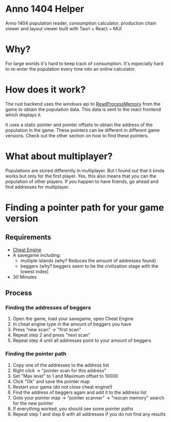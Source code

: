 # Anno 1404 Helper

Anno 1404 population reader, consumption calculator, production chain viewer and layout viewer built with Tauri + React + MUI

# Why?

For large worlds it's hard to keep track of consumption.
It's especially hard to re-enter the population every time into an online calculator.

# How does it work?

The rust backend uses the windows api to [ReadProcessMemory](https://learn.microsoft.com/en-us/windows/win32/api/memoryapi/nf-memoryapi-readprocessmemory) from the game to obtain the population data.
This data is sent to the react frontend which displays it.

It uses a static pointer and pointer offsets to obtain the address of the population in the game.
These pointers can be different in different game versions.
Check out the other section on how to find these pointers.

# What about multiplayer?

Populations are stored differently in multiplayer.
But I found out that it kinda works but only for the first player.
Yes, this also means that you can the population of other players.
If you happen to have friends, go ahead and find addresses for multiplayer.

# Finding a pointer path for your game version

## Requirements

- [Cheat Engine](https://cheatengine.org/)
- A savegame including:
  - multiple islands (why? Reduces the amount of addresses found)
  - beggers (why? beggers seem to be the civilization stage with the lowest index)
- 30 Minutes

## Process

### Finding the addresses of beggers

1. Open the game, load your savegame, open Cheat Engine
2. In cheat engine type in the amount of beggers you have
3. Press "new scan" -> "first scan"
4. Repeat step 2 and press "next scan"
5. Repeat step 4 until all addresses point to your amount of beggers

### Finding the pointer path

1. Copy one of the addresses to the address list
2. Right click -> "pointer scan for this address"
3. Set "Max level" to 1 and Maximum offset to 10000
4. Click "Ok" and save the pointer map
5. Restart your game (do not close cheat engine!)
6. Find the address of beggers again and add it to the address list
7. Goto your pointer map -> "pointer scanner" -> "rescan memory" search for the new pointer
8. If everything worked, you should see some pointer paths
9. Repeat step 1 and step 6 with all addresses if you do not find any results
